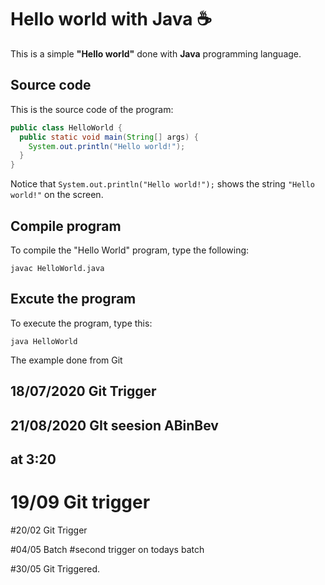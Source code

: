 # Hello world with Java :coffee:

This is a simple **"Hello world"** done with **Java** programming language.

## Source code

This is the source code of the program:

```java
public class HelloWorld {
  public static void main(String[] args) {
    System.out.println("Hello world!");
  }
}
```

Notice that `System.out.println("Hello world!");` shows the string `"Hello world!"` on the screen.

## Compile program

To compile the "Hello World" program, type the following:

```console
javac HelloWorld.java
```

## Excute the program

To execute the program, type this:

```console
java HelloWorld
```
The example done from Git

## 18/07/2020 Git Trigger

## 21/08/2020 GIt seesion ABinBev 
## at 3:20
# 19/09 Git trigger
#20/02 Git Trigger

#04/05 Batch
#second trigger on todays batch

#30/05 Git Triggered.
